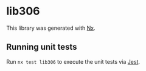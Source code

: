 # lib306

This library was generated with [Nx](https://nx.dev).


## Running unit tests

Run `nx test lib306` to execute the unit tests via [Jest](https://jestjs.io).


